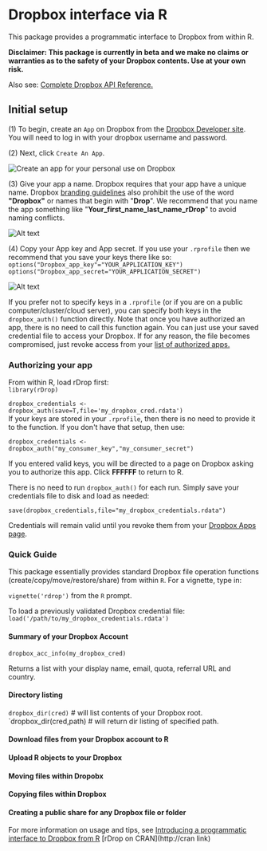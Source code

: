 # Dropbox interface via R

This package provides a  programmatic interface to Dropbox from within R.

**Disclaimer: This package is currently in beta and we make no claims or warranties as to the safety of your Dropbox contents. Use at your own risk.**

Also see:
[Complete Dropbox API Reference.](https://www2.dropbox.com/developers/reference/api)


## Initial setup
(1) To begin, create an `App` on Dropbox from the [Dropbox Developer site](https://www2.dropbox.com/developers/apps). You will need to log in with your dropbox username and password.

(2) Next, click `Create An App`.

![Create an app for your personal use on Dropbox](https://github.com/karthikram/rDrop/blob/master/screenshots/create_app.png?raw=true
)

(3) Give your app a name. Dropbox requires that your app have a unique name. Dropbox [branding guidelines](https://www2.dropbox.com/developers/reference/branding) also prohibit the use of the word **"Dropbox"** or names that begin with "**Drop**". We recommend that you name the app something like "**Your_first_name_last_name_rDrop**" to avoid naming conflicts.


![Alt text](https://github.com/karthikram/rDrop/blob/master/screenshots/name_your_app.png?raw=true)

(4) Copy your App key and App secret. If you use your `.rprofile` then we recommend that you save your keys there like so: <br>
`options("Dropbox_app_key"="YOUR_APPLICATION_KEY")`<br>
`options("Dropbox_app_secret="YOUR_APPLICATION_SECRET")`
<br>

![Alt text](https://github.com/karthikram/rDrop/blob/master/screenshots/keys.png?raw=true)

If you prefer not to specify keys in a `.rprofile` (or if you are on a public computer/cluster/cloud server), you can specify both keys in the `dropbox_auth()` function directly. Note that once you have authorized an app, there is no need to call this function again. You can just use your saved credential file to access your Dropbox. If for any reason, the file becomes compromised, just revoke access from your [list of authorized apps.](https://www2.dropbox.com/account#applications)

### Authorizing your app
From within R, load rDrop first: <br>
`library(rDrop)`

 `dropbox_credentials <- dropbox_auth(save=T,file='my_dropbox_cred.rdata')`
 <br>
 If your keys are stored in your `.rprofile`, then there is no need to provide it to the function. If you don't have that setup, then use: <br>

 `dropbox_credentials <- dropbox_auth("my_consumer_key","my_consumer_secret")` <br>

 If you entered valid keys, you will be directed to a page on Dropbox asking you to authorize this app. Click **FFFFFF** to return to R.

 There is no need to run `dropbox_auth()` for each run. Simply save your credentials file to disk and load as needed:

 `save(dropbox_credentials,file="my_dropbox_credentials.rdata")`

 Credentials will remain valid until you revoke them from your [Dropbox Apps page](https://www2.dropbox.com/developers/apps).


### Quick Guide
This package essentially provides standard Dropbox file operation functions (create/copy/move/restore/share) from within `R`. For a vignette, type in: <br>

`vignette('rdrop')` from the `R` prompt.

To load a previously validated Dropbox credential file: <br>
`load('/path/to/my_dropbox_credentials.rdata')`

#### Summary of your Dropbox Account

`dropbox_acc_info(my_dropbox_cred)`

Returns a list with your display name, email, quota, referral URL and country.

#### Directory listing

`dropbox_dir(cred)` # will list contents of your Dropbox root.
`dropbox_dir(cred,path) # will return dir listing of specified path.

#### Download files from your Dropbox account to R

#### Upload R objects to your Dropbox

#### Moving files within Dropobx

#### Copying files within Dropbox

#### Creating a public share for any Dropbox file or folder


For more information on usage and tips, see [Introducing a programmatic interface to Dropbox from R](http://inundata.org/...)
[rDrop on CRAN](http://cran link)

